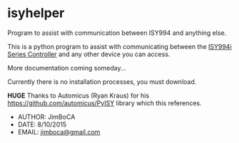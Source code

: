 # isyhelper
Program to assist with communication between ISY994 and anything else.

This is a python program to assist with communicating between the [ISY994i Series Controller](https://www.universal-devices.com/residential/isy994i-series) and any other device you can access.

More documentation coming someday...

Currently there is no installation processes, you must download.

**HUGE** Thanks to Automicus (Ryan Kraus) for his https://github.com/automicus/PyISY library which this references.


- AUTHOR: JimBoCA
- DATE: 8/10/2015
- EMAIL: jimboca@gmail.com

